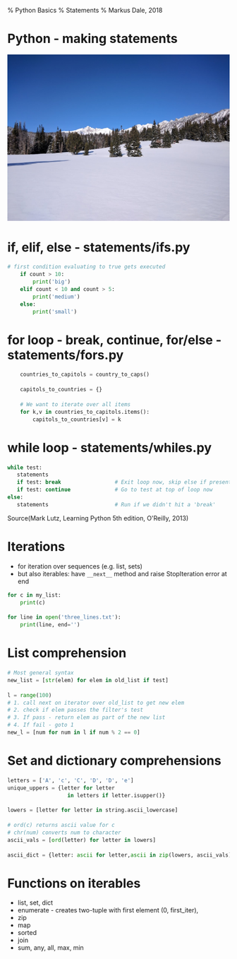 % Python Basics
% Statements
% Markus Dale, 2018

# Python - making statements
![](graphics/gallatin_national_forest.jpg)

# if, elif, else - statements/ifs.py
```python
# first condition evaluating to true gets executed
    if count > 10:
        print('big')
    elif count < 10 and count > 5:
        print('medium')
    else:
        print('small')
```

# for loop - break, continue, for/else - statements/fors.py
```python
    countries_to_capitols = country_to_caps()

    capitols_to_countries = {}

    # We want to iterate over all items
    for k,v in countries_to_capitols.items():
        capitols_to_countries[v] = k
```

# while loop - statements/whiles.py
```python
while test:    
   statements    
   if test: break                 # Exit loop now, skip else if present    
   if test: continue              # Go to test at top of loop now
else:    
   statements                     # Run if we didn't hit a 'break'                                  
```
Source(Mark Lutz, Learning Python 5th edition, O'Reilly, 2013)

# Iterations
* for iteration over sequences (e.g. list, sets)
* but also iterables: have `__next__` method and raise StopIteration error at end

```python
for c in my_list:
    print(c)
    
for line in open('three_lines.txt'):
    print(line, end='')
```

# List comprehension
```python
# Most general syntax
new_list = [str(elem) for elem in old_list if test]

l = range(100)
# 1. call next on iterator over old_list to get new elem
# 2. check if elem passes the filter's test
# 3. If pass - return elem as part of the new list
# 4. If fail - goto 1
new_l = [num for num in l if num % 2 == 0]
```

# Set and dictionary comprehensions
```python
letters = ['A', 'c', 'C', 'D', 'D', 'e']
unique_uppers = {letter for letter 
                   in letters if letter.isupper()}

lowers = [letter for letter in string.ascii_lowercase]

# ord(c) returns ascii value for c 
# chr(num) converts num to character
ascii_vals = [ord(letter) for letter in lowers]

ascii_dict = {letter: ascii for letter,ascii in zip(lowers, ascii_vals)}
```

# Functions on iterables
* list, set, dict
* enumerate - creates two-tuple with first element (0, first_iter),
* zip
* map
* sorted
* join
* sum, any, all, max, min
